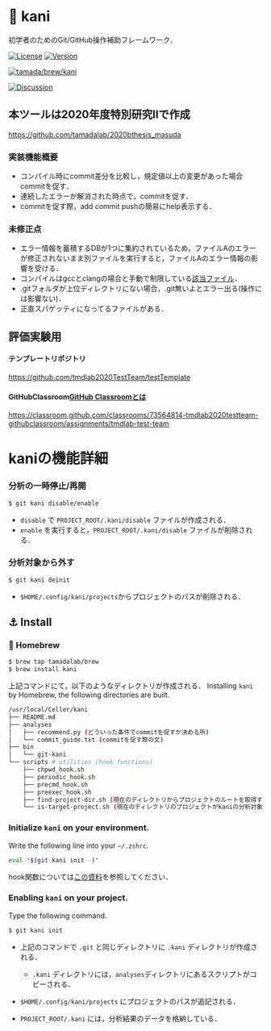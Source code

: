 # :crab: kani

初学者のためのGit/GitHub操作補助フレームワーク．

[![License](https://img.shields.io/badge/License-CC0--1.0-blue?logo=spdx)](https://creativecommons.org/publicdomain/zero/1.0/)
[![Version](https://img.shields.io/badge/Version-1.0.0-blue.svg)](https://github.com/tamadalab/kani/releases/tag/v1.0.0)

[![tamada/brew/kani](https://img.shields.io/badge/Homebrew-tamadalab%2Fbrew%2Fkani-green?logo=homebrew)](https://github.com/tamadalab/homebrew-brew)

[![Discussion](https://img.shields.io/badge/GitHub-Discussion-orange?logo=GitHub)](https://github.com/tamadalab/kani/discussions)

## 本ツールは2020年度特別研究IIで作成

https://github.com/tamadalab/2020bthesis_masuda

### 実装機能概要
- コンパイル時にcommit差分を比較し，規定値以上の変更があった場合commitを促す．
- 連続したエラーが解消された時点で，commitを促す．
- commitを促す際，add commit pushの簡易にhelp表示する．

### 未修正点

- エラー情報を蓄積するDBが1つに集約されているため，ファイルAのエラーが修正されないまま別ファイルを実行すると，ファイルAのエラー情報の影響を受ける．
- コンパイルはgccとclangの場合と手動で制限している[該当ファイル](https://github.com/tamadalab/kani/blob/master/scripts/precmd_hook.sh)．
- .gitフォルダが上位ディレクトリにない場合，.git無いよとエラー出る(操作には影響ない)．
- 正直スパゲッティになってるファイルがある．


## 評価実験用

#### テンプレートリポジトリ

https://github.com/tmdlab2020TestTeam/testTemplate

#### GitHubClassroom[GitHub Classroomとは](http://takehiroman.hatenablog.com/entry/2016/03/31/135736)
https://classroom.github.com/classrooms/73564814-tmdlab2020testteam-githubclassroom/assignments/tmdlab-test-team

# kaniの機能詳細

### 分析の一時停止/再開

```sh
$ git kani disable/enable
```

* `disable` で `PROJECT_ROOT/.kani/disable` ファイルが作成される．
* `enable` を実行すると，`PROJECT_ROOT/.kani/disable` ファイルが削除される．

### 分析対象から外す

```sh
$ git kani deinit
```

* `$HOME/.config/kani/projects`からプロジェクトのパスが削除される．


## :anchor: Install

### :beer: Homebrew

```sh
$ brew tap tamadalab/brew
$ brew install kani
```

上記コマンドにて，以下のようなディレクトリが作成される．
Installing `kani` by Homebrew, the following directories are built.

```sh
/usr/local/Celler/kani
├── README.md
├── analyses
│   ├── recommend.py (どういった条件でcommitを促すか決める所)
│   └── commit_guide.txt (commitを促す際の文)
├── bin
│   └── git-kani
└── scripts # utilities (hook functions)
    ├── chpwd_hook.sh
    ├── periodic_hook.sh
    ├── precmd_hook.sh
    ├── preexec_hook.sh
    ├── find-project-dir.sh (現在のディレクトリからプロジェクトのルートを取得するスクリプト)
    └── is-target-project.sh (現在のディレクトリのプロジェクトがkaniの分析対象かどうかを判定するスクリプト)
```

### Initialize `kani` on your environment.

Write the following line into your `~/.zshrc`.

```sh
eval "$(git kani init -)"
```

hook関数については[この資料](https://qiita.com/mollifier/items/558712f1a93ee07e22e2)を参照してください．

### Enabling `kani` on your project.

Type the following command.

```sh
$ git kani init
```

* 上記のコマンドで `.git` と同じディレクトリに `.kani` ディレクトリが作成される．
    * `.kani` ディレクトリには，`analyses`ディレクトリにあるスクリプトがコピーされる．
* `$HOME/.config/kani/projects` にプロジェクトのパスが追記される．

* `PROJECT_ROOT/.kani` には，分析結果のデータを格納している．
